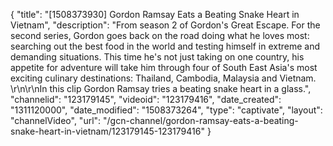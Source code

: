 {
    "title": "[1508373930] Gordon Ramsay Eats a Beating Snake Heart in Vietnam",
    "description": "From season 2 of Gordon's Great Escape. For the second series, Gordon goes back on the road doing what he loves most: searching out the best food in the world and testing himself in extreme and demanding situations. This time he's not just taking on one country, his appetite for adventure will take him through four of South East Asia's most exciting culinary destinations: Thailand, Cambodia, Malaysia and Vietnam. \r\n\r\nIn this clip Gordon Ramsay tries a beating snake heart in a glass.",
    "channelid": "123179145",
    "videoid": "123179416",
    "date_created": "1311120000",
    "date_modified": "1508373264",
    "type": "captivate",
    "layout": "channelVideo",
    "url": "\/gcn-channel\/gordon-ramsay-eats-a-beating-snake-heart-in-vietnam\/123179145-123179416"
}